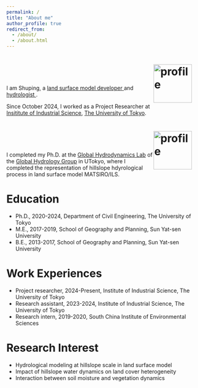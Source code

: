 ```yaml
---
permalink: /
title: "About me"
author_profile: true
redirect_from: 
  - /about/
  - /about.html
---
```

# <img src="{{ site.url }}{{ site.baseurl }}/images/IIS_logo_github.png" alt="profile" style="width: 100px; float: right; margin-left: 00px; margin-right: 20px; margin-bottom: 20px" /> <br>
I am Shuping, a <u>land surface model developer </u> and <u>hydrologist </u>. 

Since October 2024, I worked as a Project Researcher at [Insititute of Industrial Science](https://www.iis.u-tokyo.ac.jp/en/), [The University of Tokyo](https://www.u-tokyo.ac.jp/en/index.html).

# <img src="{{ site.url }}{{ site.baseurl }}/images/UTokyo_logo2.png" alt="profile" style="width: 100px; float: right; margin-left: 00px; margin-right: 20px; margin-bottom: 20px" /> <br>
I completed my Ph.D. at the [Global Hydrodynamics Lab](https://global-hydrodynamics.github.io/) of the [Global Hydrology Group](https://hydro.iis.u-tokyo.ac.jp/index_en.html) in UTokyo, where I completed the representation of hillslope hdyrological process in land surface model MATSIRO/ILS.


Education
======
- Ph.D., 2020-2024, Department of Civil Engineering, The University of Tokyo
- M.E., 2017-2019, School of Geography and Planning, Sun Yat-sen University
- B.E., 2013-2017, School of Geography and Planning, Sun Yat-sen University

Work Experiences
======
- Project researcher, 2024-Present, Institute of Industrial Science, The University of Tokyo
- Research assistant, 2023-2024, Institute of Industrial Science, The University of Tokyo
- Research intern, 2019-2020, South China Institute of Environmental Sciences

Research Interest
======
- Hydrological modeling at hillslope scale in land surface model
- Impact of hillslope water dynamics on land cover heterogeneity
- Interaction between soil moisture and vegetation dynamics
